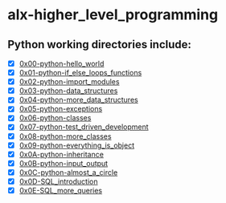 # alx-higher_level_programming

## Python working directories include:

- [x] [0x00-python-hello_world](0x00-python-hello_world)
- [x] [0x01-python-if_else_loops_functions](0x01-python-if_else_loops_functions)
- [x] [0x02-python-import_modules](0x02-python-import_modules)
- [x] [0x03-python-data_structures](0x03-python-data_structures)
- [x] [0x04-python-more_data_structures](0x04-python-more_data_structures)
- [x] [0x05-python-exceptions](0x05-python-exceptions)
- [x] [0x06-python-classes](0x06-python-classes)
- [x] [0x07-python-test_driven_development](0x07-python-test_driven_development)
- [x] [0x08-python-more_classes](0x08-python-more_classes)
- [x] [0x09-python-everything_is_object](0x09-python-everything_is_object)
- [x] [0x0A-python-inheritance](0x0A-python-inheritance)
- [x] [0x0B-python-input_output](0x0B-python-input_output)
- [x] [0x0C-python-almost_a_circle](0x0C-python-almost_a_circle)
- [x] [0x0D-SQL_introduction](0x0D-SQL_introduction)
- [x] [0x0E-SQL_more_queries](0x0E-SQL_more_queries)
